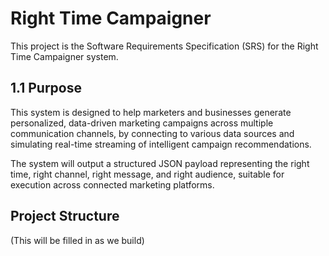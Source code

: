 # Right Time Campaigner

This project is the Software Requirements Specification (SRS) for the Right Time Campaigner system.

## 1.1 Purpose

This system is designed to help marketers and businesses generate personalized, data-driven marketing campaigns across multiple communication channels, by connecting to various data sources and simulating real-time streaming of intelligent campaign recommendations.

The system will output a structured JSON payload representing the right time, right channel, right message, and right audience, suitable for execution across connected marketing platforms.

## Project Structure

(This will be filled in as we build)